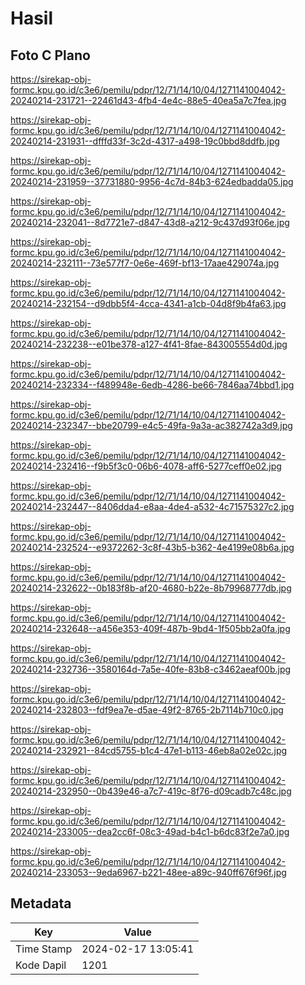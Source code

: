 # Hasil

## Foto C Plano

https://sirekap-obj-formc.kpu.go.id/c3e6/pemilu/pdpr/12/71/14/10/04/1271141004042-20240214-231721--22461d43-4fb4-4e4c-88e5-40ea5a7c7fea.jpg

https://sirekap-obj-formc.kpu.go.id/c3e6/pemilu/pdpr/12/71/14/10/04/1271141004042-20240214-231931--dfffd33f-3c2d-4317-a498-19c0bbd8ddfb.jpg

https://sirekap-obj-formc.kpu.go.id/c3e6/pemilu/pdpr/12/71/14/10/04/1271141004042-20240214-231959--37731880-9956-4c7d-84b3-624edbadda05.jpg

https://sirekap-obj-formc.kpu.go.id/c3e6/pemilu/pdpr/12/71/14/10/04/1271141004042-20240214-232041--8d7721e7-d847-43d8-a212-9c437d93f06e.jpg

https://sirekap-obj-formc.kpu.go.id/c3e6/pemilu/pdpr/12/71/14/10/04/1271141004042-20240214-232111--73e577f7-0e6e-469f-bf13-17aae429074a.jpg

https://sirekap-obj-formc.kpu.go.id/c3e6/pemilu/pdpr/12/71/14/10/04/1271141004042-20240214-232154--d9dbb5f4-4cca-4341-a1cb-04d8f9b4fa63.jpg

https://sirekap-obj-formc.kpu.go.id/c3e6/pemilu/pdpr/12/71/14/10/04/1271141004042-20240214-232238--e01be378-a127-4f41-8fae-843005554d0d.jpg

https://sirekap-obj-formc.kpu.go.id/c3e6/pemilu/pdpr/12/71/14/10/04/1271141004042-20240214-232334--f489948e-6edb-4286-be66-7846aa74bbd1.jpg

https://sirekap-obj-formc.kpu.go.id/c3e6/pemilu/pdpr/12/71/14/10/04/1271141004042-20240214-232347--bbe20799-e4c5-49fa-9a3a-ac382742a3d9.jpg

https://sirekap-obj-formc.kpu.go.id/c3e6/pemilu/pdpr/12/71/14/10/04/1271141004042-20240214-232416--f9b5f3c0-06b6-4078-aff6-5277ceff0e02.jpg

https://sirekap-obj-formc.kpu.go.id/c3e6/pemilu/pdpr/12/71/14/10/04/1271141004042-20240214-232447--8406dda4-e8aa-4de4-a532-4c71575327c2.jpg

https://sirekap-obj-formc.kpu.go.id/c3e6/pemilu/pdpr/12/71/14/10/04/1271141004042-20240214-232524--e9372262-3c8f-43b5-b362-4e4199e08b6a.jpg

https://sirekap-obj-formc.kpu.go.id/c3e6/pemilu/pdpr/12/71/14/10/04/1271141004042-20240214-232622--0b183f8b-af20-4680-b22e-8b79968777db.jpg

https://sirekap-obj-formc.kpu.go.id/c3e6/pemilu/pdpr/12/71/14/10/04/1271141004042-20240214-232648--a456e353-409f-487b-9bd4-1f505bb2a0fa.jpg

https://sirekap-obj-formc.kpu.go.id/c3e6/pemilu/pdpr/12/71/14/10/04/1271141004042-20240214-232736--3580164d-7a5e-40fe-83b8-c3462aeaf00b.jpg

https://sirekap-obj-formc.kpu.go.id/c3e6/pemilu/pdpr/12/71/14/10/04/1271141004042-20240214-232803--fdf9ea7e-d5ae-49f2-8765-2b7114b710c0.jpg

https://sirekap-obj-formc.kpu.go.id/c3e6/pemilu/pdpr/12/71/14/10/04/1271141004042-20240214-232921--84cd5755-b1c4-47e1-b113-46eb8a02e02c.jpg

https://sirekap-obj-formc.kpu.go.id/c3e6/pemilu/pdpr/12/71/14/10/04/1271141004042-20240214-232950--0b439e46-a7c7-419c-8f76-d09cadb7c48c.jpg

https://sirekap-obj-formc.kpu.go.id/c3e6/pemilu/pdpr/12/71/14/10/04/1271141004042-20240214-233005--dea2cc6f-08c3-49ad-b4c1-b6dc83f2e7a0.jpg

https://sirekap-obj-formc.kpu.go.id/c3e6/pemilu/pdpr/12/71/14/10/04/1271141004042-20240214-233053--9eda6967-b221-48ee-a89c-940ff676f96f.jpg


## Metadata

| Key        | Value               |
| ---------- | ------------------- |
| Time Stamp | 2024-02-17 13:05:41 |
| Kode Dapil | 1201                |



